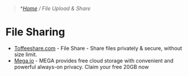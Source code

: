 > **[Home](https://github.com/RakeshKengale/Bookmark)  /  File Upload & Share*

# File Sharing

- [Toffeeshare.com](https://toffeeshare.com/) - File Share - Share files privately & secure, without size limit.
- [Mega.io](https://mega.io/) - MEGA provides free cloud storage with convenient and powerful always-on privacy. Claim your free 20GB now
